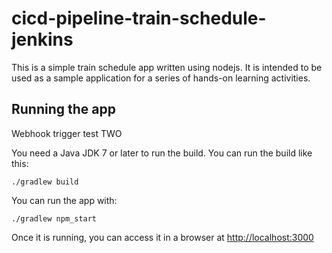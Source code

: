 # cicd-pipeline-train-schedule-jenkins

This is a simple train schedule app written using nodejs. It is intended to be used as a sample application for a series of hands-on learning activities.

## Running the app

Webhook trigger test TWO

You need a Java JDK 7 or later to run the build. You can run the build like this:

    ./gradlew build

You can run the app with:

    ./gradlew npm_start

Once it is running, you can access it in a browser at [http://localhost:3000](http://localhost:3000)
